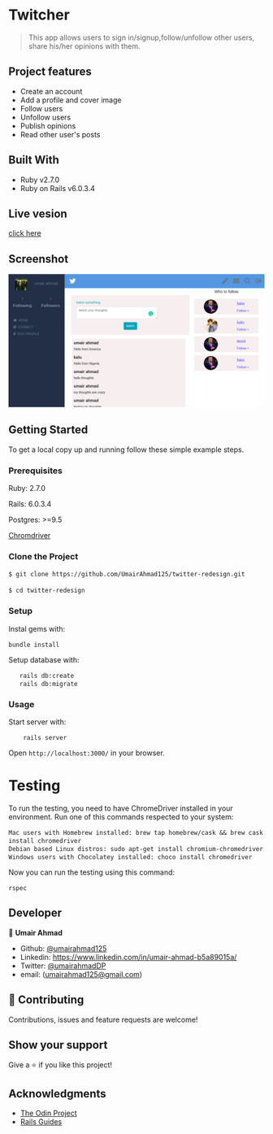 
# Twitcher

> This app allows users to sign in/signup,follow/unfollow other users, share his/her opinions with them.
  
## Project features

- Create an account
- Add a profile and cover image
- Follow users
- Unfollow users
- Publish opinions
- Read other user's posts
 

## Built With

- Ruby v2.7.0
- Ruby on Rails v6.0.3.4

## Live vesion
[click here]()

## Screenshot
![screenshot1](app/assets/images/screenshot.png)

## Getting Started

To get a local copy up and running follow these simple example steps.

### Prerequisites

Ruby: 2.7.0

Rails: 6.0.3.4

Postgres: >=9.5

[Chromdriver](https://github.com/SeleniumHQ/selenium/wiki/ChromeDriver)

### Clone the Project

```
$ git clone https://github.com/UmairAhmad125/twitter-redesign.git

$ cd twitter-redesign
```

### Setup

Instal gems with:

```
bundle install
```

Setup database with:

```
   rails db:create
   rails db:migrate
```



### Usage

Start server with:

```
    rails server
```

Open `http://localhost:3000/` in your browser.


# Testing

To run the testing, you need to have ChromeDriver installed in your environment.
Run one of this commands respected to your system:

```
Mac users with Homebrew installed: brew tap homebrew/cask && brew cask install chromedriver
Debian based Linux distros: sudo apt-get install chromium-chromedriver
Windows users with Chocolatey installed: choco install chromedriver

```


Now you can run the testing using this command:

```
rspec

```

## Developer

👤 **Umair Ahmad**
- Github: [@umairahmad125](https://github.com/UmairAhmad125)
- Linkedin: https://www.linkedin.com/in/umair-ahmad-b5a89015a/
- Twitter: [@umairahmadDP](https://twitter.com/umairahmadDP)
- email: (umairahmad125@gmail.com)


## 🤝 Contributing


Contributions, issues and feature requests are welcome!

## Show your support

Give a ⭐️ if you like this project!

## Acknowledgments
 
- <a href="https://www.theodinproject.com/" target="_blank">The Odin Project</a>
- <a href="https://guides.rubyonrails.org/" target="_blank">Rails Guides</a>
